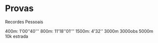 # Provas

Recordes Pessoais

400m: 1'00''40'''
800m: 11'18''01'''
1500m: 4'32''
3000m
3000obs
5000m
10k estrada

